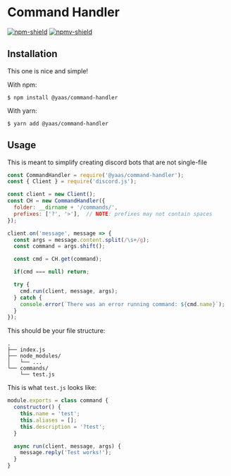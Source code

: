 # Command Handler
[![npm-shield]][npm-url] [![npmv-shield]][npm-url]

## Installation
This one is nice and simple!

With npm:
```
$ npm install @yaas/command-handler
```
With yarn:
```
$ yarn add @yaas/command-handler
```
## Usage
This is meant to simplify creating discord bots that are not single-file
```js
const CommandHandler = require('@yaas/command-handler');
const { Client } = require('discord.js');

const client = new Client();
const CH = new CommandHandler({
  folder: __dirname + '/commands/',
  prefixes: ['?', '>'],  // NOTE: prefixes may not contain spaces
});

client.on('message', message => {
  const args = message.content.split(/\s+/g);
  const command = args.shift();

  const cmd = CH.get(command);

  if(cmd === null) return;

  try {
    cmd.run(client, message, args);
  } catch {
    console.error(`There was an error running command: ${cmd.name}`);
  }
});
```

This should be your file structure:
```
.
├── index.js
├── node_modules/
│   └── ...
└── commands/
    └── test.js
```

This is what `test.js` looks like:
```js
module.exports = class command {
  constructor() {
    this.name = 'test';
    this.aliases = [];
    this.description = '?test';
  }

  async run(client, message, args) {
    message.reply('Test works!');
  }
}
```

[npm-shield]: https://img.shields.io/npm/dt/@yaas/command-handler.svg?color=green&logo=npm
[npmv-shield]: https://img.shields.io/npm/v/@yaas/command-handler.svg?logo=npm
[npm-url]: https://www.npmjs.com/package/@yaas/command-handler